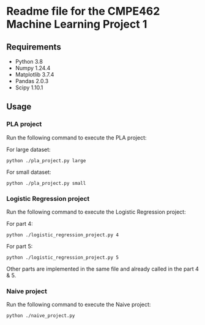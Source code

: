 # Readme file for the CMPE462 Machine Learning Project 1

## Requirements

- Python 3.8
- Numpy 1.24.4
- Matplotlib 3.7.4
- Pandas 2.0.3
- Scipy 1.10.1

## Usage

### PLA project

Run the following command to execute the PLA project:

For large dataset:
    
    python ./pla_project.py large

For small dataset:
    
    python ./pla_project.py small

### Logistic Regression project

Run the following command to execute the Logistic Regression project:

For part 4:

    python ./logistic_regression_project.py 4

For part 5:

    python ./logistic_regression_project.py 5

Other parts are implemented in the same file and already called in the part 4 & 5.

### Naive project

Run the following command to execute the Naive project:

    python ./naive_project.py
